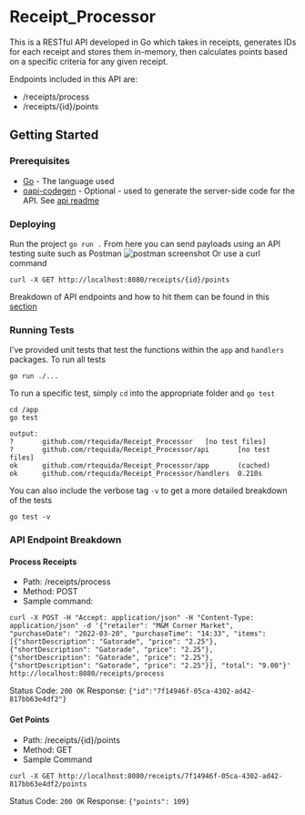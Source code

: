 
# Receipt_Processor
This is a RESTful API developed in Go which takes in receipts, generates IDs for each receipt and stores them in-memory, then calculates points based on a specific criteria for any given receipt.  

Endpoints included in this API are:
- /receipts/process
- /receipts/{id}/points

## Getting Started
### Prerequisites
- [Go](https://go.dev/doc/install) - The language used
- [oapi-codegen](https://github.com/oapi-codegen/oapi-codegen) - Optional - used to generate the server-side code for the API. See [api readme](api/README.md)

### Deploying
Run the project
```go run .```
From here you can send payloads using an API testing suite such as Postman
![postman screenshot](Images/postman_screenshot.png)
Or use a curl command
```
curl -X GET http://localhost:8080/receipts/{id}/points
```
Breakdown of API endpoints and how to hit them can be found in this [section](#api-endpoint-breakdown)

### Running Tests
I've provided unit tests that test the functions within the ```app``` and ```handlers``` packages.
To run all tests 
```
go run ./...
```
To run a specific test, simply ```cd``` into the appropriate folder and ```go test```
```
cd /app
go test

output:
?       github.com/rtequida/Receipt_Processor   [no test files]
?       github.com/rtequida/Receipt_Processor/api       [no test files]
ok      github.com/rtequida/Receipt_Processor/app       (cached)
ok      github.com/rtequida/Receipt_Processor/handlers  0.210s
```
You can also include the verbose tag ```-v``` to get a more detailed breakdown of the tests
```
go test -v
```
### API Endpoint Breakdown
#### Process Receipts
- Path: /receipts/process
- Method: POST
- Sample command:
```
curl -X POST -H "Accept: application/json" -H "Content-Type: application/json" -d '{"retailer": "M&M Corner Market", "purchaseDate": "2022-03-20", "purchaseTime": "14:33", "items":[{"shortDescription": "Gatorade", "price": "2.25"}, {"shortDescription": "Gatorade", "price": "2.25"}, {"shortDescription": "Gatorade", "price": "2.25"}, {"shortDescription": "Gatorade", "price": "2.25"}], "total": "9.00"}' http://localhost:8080/receipts/process
```
Status Code:  ```200 OK```
Response: ```{"id":"7f14946f-05ca-4302-ad42-817bb63e4df2"}```

#### Get Points
- Path: /receipts/{id}/points
- Method: GET
- Sample Command
```
curl -X GET http://localhost:8080/receipts/7f14946f-05ca-4302-ad42-817bb63e4df2/points
```
Status Code: ```200 OK```
Response: ```{"points": 109}```
